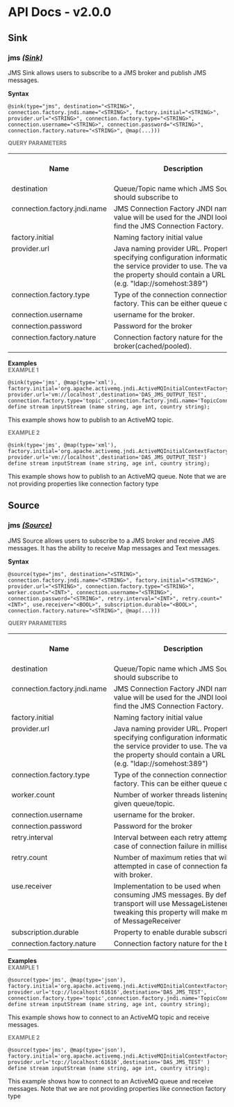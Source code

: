 # API Docs - v2.0.0

## Sink

### jms *<a target="_blank" href="https://siddhi.io/en/v5.0/docs/query-guide/#sink">(Sink)</a>*

<p style="word-wrap: break-word">JMS Sink allows users to subscribe to a JMS broker and publish JMS messages.</p>

<span id="syntax" class="md-typeset" style="display: block; font-weight: bold;">Syntax</span>
```
@sink(type="jms", destination="<STRING>", connection.factory.jndi.name="<STRING>", factory.initial="<STRING>", provider.url="<STRING>", connection.factory.type="<STRING>", connection.username="<STRING>", connection.password="<STRING>", connection.factory.nature="<STRING>", @map(...)))
```

<span id="query-parameters" class="md-typeset" style="display: block; color: rgba(0, 0, 0, 0.54); font-size: 12.8px; font-weight: bold;">QUERY PARAMETERS</span>
<table>
    <tr>
        <th>Name</th>
        <th style="min-width: 20em">Description</th>
        <th>Default Value</th>
        <th>Possible Data Types</th>
        <th>Optional</th>
        <th>Dynamic</th>
    </tr>
    <tr>
        <td style="vertical-align: top">destination</td>
        <td style="vertical-align: top; word-wrap: break-word">Queue/Topic name which JMS Source should subscribe to</td>
        <td style="vertical-align: top"></td>
        <td style="vertical-align: top">STRING</td>
        <td style="vertical-align: top">No</td>
        <td style="vertical-align: top">Yes</td>
    </tr>
    <tr>
        <td style="vertical-align: top">connection.factory.jndi.name</td>
        <td style="vertical-align: top; word-wrap: break-word">JMS Connection Factory JNDI name. This value will be used for the JNDI lookup to find the JMS Connection Factory.</td>
        <td style="vertical-align: top">QueueConnectionFactory</td>
        <td style="vertical-align: top">STRING</td>
        <td style="vertical-align: top">Yes</td>
        <td style="vertical-align: top">No</td>
    </tr>
    <tr>
        <td style="vertical-align: top">factory.initial</td>
        <td style="vertical-align: top; word-wrap: break-word">Naming factory initial value</td>
        <td style="vertical-align: top"></td>
        <td style="vertical-align: top">STRING</td>
        <td style="vertical-align: top">No</td>
        <td style="vertical-align: top">No</td>
    </tr>
    <tr>
        <td style="vertical-align: top">provider.url</td>
        <td style="vertical-align: top; word-wrap: break-word">Java naming provider URL. Property for specifying configuration information for the service provider to use. The value of the property should contain a URL string (e.g. "ldap://somehost:389")</td>
        <td style="vertical-align: top"></td>
        <td style="vertical-align: top">STRING</td>
        <td style="vertical-align: top">No</td>
        <td style="vertical-align: top">No</td>
    </tr>
    <tr>
        <td style="vertical-align: top">connection.factory.type</td>
        <td style="vertical-align: top; word-wrap: break-word">Type of the connection connection factory. This can be either queue or topic.</td>
        <td style="vertical-align: top">queue</td>
        <td style="vertical-align: top">STRING</td>
        <td style="vertical-align: top">Yes</td>
        <td style="vertical-align: top">No</td>
    </tr>
    <tr>
        <td style="vertical-align: top">connection.username</td>
        <td style="vertical-align: top; word-wrap: break-word">username for the broker.</td>
        <td style="vertical-align: top">None</td>
        <td style="vertical-align: top">STRING</td>
        <td style="vertical-align: top">Yes</td>
        <td style="vertical-align: top">No</td>
    </tr>
    <tr>
        <td style="vertical-align: top">connection.password</td>
        <td style="vertical-align: top; word-wrap: break-word">Password for the broker</td>
        <td style="vertical-align: top">None</td>
        <td style="vertical-align: top">STRING</td>
        <td style="vertical-align: top">Yes</td>
        <td style="vertical-align: top">No</td>
    </tr>
    <tr>
        <td style="vertical-align: top">connection.factory.nature</td>
        <td style="vertical-align: top; word-wrap: break-word">Connection factory nature for the broker(cached/pooled).</td>
        <td style="vertical-align: top">default</td>
        <td style="vertical-align: top">STRING</td>
        <td style="vertical-align: top">Yes</td>
        <td style="vertical-align: top">No</td>
    </tr>
</table>

<span id="examples" class="md-typeset" style="display: block; font-weight: bold;">Examples</span>
<span id="example-1" class="md-typeset" style="display: block; color: rgba(0, 0, 0, 0.54); font-size: 12.8px; font-weight: bold;">EXAMPLE 1</span>
```
@sink(type='jms', @map(type='xml'), factory.initial='org.apache.activemq.jndi.ActiveMQInitialContextFactory', provider.url='vm://localhost',destination='DAS_JMS_OUTPUT_TEST', connection.factory.type='topic',connection.factory.jndi.name='TopicConnectionFactory')
define stream inputStream (name string, age int, country string);
```
<p style="word-wrap: break-word">This example shows how to publish to an ActiveMQ topic.</p>

<span id="example-2" class="md-typeset" style="display: block; color: rgba(0, 0, 0, 0.54); font-size: 12.8px; font-weight: bold;">EXAMPLE 2</span>
```
@sink(type='jms', @map(type='xml'), factory.initial='org.apache.activemq.jndi.ActiveMQInitialContextFactory', provider.url='vm://localhost',destination='DAS_JMS_OUTPUT_TEST')
define stream inputStream (name string, age int, country string);
```
<p style="word-wrap: break-word">This example shows how to publish to an ActiveMQ queue. Note that we are not providing properties like connection factory type</p>

## Source

### jms *<a target="_blank" href="https://siddhi.io/en/v5.0/docs/query-guide/#source">(Source)</a>*

<p style="word-wrap: break-word">JMS Source allows users to subscribe to a JMS broker and receive JMS messages. It has the ability to receive Map messages and Text messages.</p>

<span id="syntax" class="md-typeset" style="display: block; font-weight: bold;">Syntax</span>
```
@source(type="jms", destination="<STRING>", connection.factory.jndi.name="<STRING>", factory.initial="<STRING>", provider.url="<STRING>", connection.factory.type="<STRING>", worker.count="<INT>", connection.username="<STRING>", connection.password="<STRING>", retry.interval="<INT>", retry.count="<INT>", use.receiver="<BOOL>", subscription.durable="<BOOL>", connection.factory.nature="<STRING>", @map(...)))
```

<span id="query-parameters" class="md-typeset" style="display: block; color: rgba(0, 0, 0, 0.54); font-size: 12.8px; font-weight: bold;">QUERY PARAMETERS</span>
<table>
    <tr>
        <th>Name</th>
        <th style="min-width: 20em">Description</th>
        <th>Default Value</th>
        <th>Possible Data Types</th>
        <th>Optional</th>
        <th>Dynamic</th>
    </tr>
    <tr>
        <td style="vertical-align: top">destination</td>
        <td style="vertical-align: top; word-wrap: break-word">Queue/Topic name which JMS Source should subscribe to</td>
        <td style="vertical-align: top"></td>
        <td style="vertical-align: top">STRING</td>
        <td style="vertical-align: top">No</td>
        <td style="vertical-align: top">No</td>
    </tr>
    <tr>
        <td style="vertical-align: top">connection.factory.jndi.name</td>
        <td style="vertical-align: top; word-wrap: break-word">JMS Connection Factory JNDI name. This value will be used for the JNDI lookup to find the JMS Connection Factory.</td>
        <td style="vertical-align: top">QueueConnectionFactory</td>
        <td style="vertical-align: top">STRING</td>
        <td style="vertical-align: top">Yes</td>
        <td style="vertical-align: top">No</td>
    </tr>
    <tr>
        <td style="vertical-align: top">factory.initial</td>
        <td style="vertical-align: top; word-wrap: break-word">Naming factory initial value</td>
        <td style="vertical-align: top"></td>
        <td style="vertical-align: top">STRING</td>
        <td style="vertical-align: top">No</td>
        <td style="vertical-align: top">No</td>
    </tr>
    <tr>
        <td style="vertical-align: top">provider.url</td>
        <td style="vertical-align: top; word-wrap: break-word">Java naming provider URL. Property for specifying configuration information for the service provider to use. The value of the property should contain a URL string (e.g. "ldap://somehost:389")</td>
        <td style="vertical-align: top"></td>
        <td style="vertical-align: top">STRING</td>
        <td style="vertical-align: top">No</td>
        <td style="vertical-align: top">No</td>
    </tr>
    <tr>
        <td style="vertical-align: top">connection.factory.type</td>
        <td style="vertical-align: top; word-wrap: break-word">Type of the connection connection factory. This can be either queue or topic.</td>
        <td style="vertical-align: top">queue</td>
        <td style="vertical-align: top">STRING</td>
        <td style="vertical-align: top">Yes</td>
        <td style="vertical-align: top">No</td>
    </tr>
    <tr>
        <td style="vertical-align: top">worker.count</td>
        <td style="vertical-align: top; word-wrap: break-word">Number of worker threads listening on the given queue/topic.</td>
        <td style="vertical-align: top">1</td>
        <td style="vertical-align: top">INT</td>
        <td style="vertical-align: top">Yes</td>
        <td style="vertical-align: top">No</td>
    </tr>
    <tr>
        <td style="vertical-align: top">connection.username</td>
        <td style="vertical-align: top; word-wrap: break-word">username for the broker.</td>
        <td style="vertical-align: top">None</td>
        <td style="vertical-align: top">STRING</td>
        <td style="vertical-align: top">Yes</td>
        <td style="vertical-align: top">No</td>
    </tr>
    <tr>
        <td style="vertical-align: top">connection.password</td>
        <td style="vertical-align: top; word-wrap: break-word">Password for the broker</td>
        <td style="vertical-align: top">None</td>
        <td style="vertical-align: top">STRING</td>
        <td style="vertical-align: top">Yes</td>
        <td style="vertical-align: top">No</td>
    </tr>
    <tr>
        <td style="vertical-align: top">retry.interval</td>
        <td style="vertical-align: top; word-wrap: break-word">Interval between each retry attempt in case of connection failure in milliseconds.</td>
        <td style="vertical-align: top">10000</td>
        <td style="vertical-align: top">INT</td>
        <td style="vertical-align: top">Yes</td>
        <td style="vertical-align: top">No</td>
    </tr>
    <tr>
        <td style="vertical-align: top">retry.count</td>
        <td style="vertical-align: top; word-wrap: break-word">Number of maximum reties that will be attempted in case of connection failure with broker.</td>
        <td style="vertical-align: top">5</td>
        <td style="vertical-align: top">INT</td>
        <td style="vertical-align: top">Yes</td>
        <td style="vertical-align: top">No</td>
    </tr>
    <tr>
        <td style="vertical-align: top">use.receiver</td>
        <td style="vertical-align: top; word-wrap: break-word">Implementation to be used when consuming JMS messages. By default transport will use MessageListener and tweaking this property will make make use of MessageReceiver</td>
        <td style="vertical-align: top">false</td>
        <td style="vertical-align: top">BOOL</td>
        <td style="vertical-align: top">Yes</td>
        <td style="vertical-align: top">No</td>
    </tr>
    <tr>
        <td style="vertical-align: top">subscription.durable</td>
        <td style="vertical-align: top; word-wrap: break-word">Property to enable durable subscription.</td>
        <td style="vertical-align: top">false</td>
        <td style="vertical-align: top">BOOL</td>
        <td style="vertical-align: top">Yes</td>
        <td style="vertical-align: top">No</td>
    </tr>
    <tr>
        <td style="vertical-align: top">connection.factory.nature</td>
        <td style="vertical-align: top; word-wrap: break-word">Connection factory nature for the broker.</td>
        <td style="vertical-align: top">default</td>
        <td style="vertical-align: top">STRING</td>
        <td style="vertical-align: top">Yes</td>
        <td style="vertical-align: top">No</td>
    </tr>
</table>

<span id="examples" class="md-typeset" style="display: block; font-weight: bold;">Examples</span>
<span id="example-1" class="md-typeset" style="display: block; color: rgba(0, 0, 0, 0.54); font-size: 12.8px; font-weight: bold;">EXAMPLE 1</span>
```
@source(type='jms', @map(type='json'), factory.initial='org.apache.activemq.jndi.ActiveMQInitialContextFactory', provider.url='tcp://localhost:61616',destination='DAS_JMS_TEST', connection.factory.type='topic',connection.factory.jndi.name='TopicConnectionFactory')
define stream inputStream (name string, age int, country string);
```
<p style="word-wrap: break-word">This example shows how to connect to an ActiveMQ topic and receive messages.</p>

<span id="example-2" class="md-typeset" style="display: block; color: rgba(0, 0, 0, 0.54); font-size: 12.8px; font-weight: bold;">EXAMPLE 2</span>
```
@source(type='jms', @map(type='json'), factory.initial='org.apache.activemq.jndi.ActiveMQInitialContextFactory', provider.url='tcp://localhost:61616',destination='DAS_JMS_TEST' )
define stream inputStream (name string, age int, country string);
```
<p style="word-wrap: break-word">This example shows how to connect to an ActiveMQ queue and receive messages. Note that we are not providing properties like connection factory type</p>

